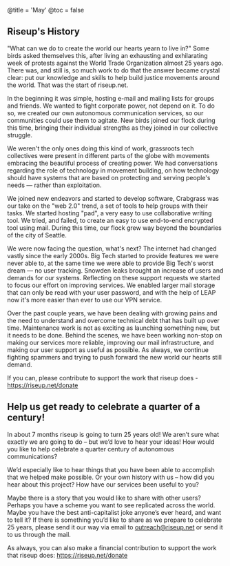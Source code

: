 @title = 'May'
@toc = false


Riseup's History
----------------

"What can we do to create the world our hearts yearn to live in?" Some birds asked themselves this, after living an exhausting and exhilarating week of protests against the World Trade Organization almost 25 years ago. There was, and still is, so much work to do that the answer became crystal clear: put our knowledge and skills to help build justice movements around the world. That was the start of riseup.net.

In the beginning it was simple, hosting e-mail and mailing lists for groups and friends. We wanted to fight corporate power, not depend on it. To do so, we created our own autonomous communication services, so our communities could use them to agitate. New birds joined our flock during this time, bringing their individual strengths as they joined in our collective struggle.

We weren't the only ones doing this kind of work, grassroots tech collectives were present in different parts of the globe with movements embracing the beautiful process of creating power. We had conversations regarding the role of technology in movement building, on how technology should have systems that are based on protecting and serving people's needs — rather than exploitation. 

We joined new endeavors and started to develop software, Crabgrass was our take on the "web 2.0" trend, a set of tools to help groups with their tasks. We started hosting "pad", a very easy to use collaborative writing tool. We tried, and failed, to create an easy to use end-to-end encrypted tool using mail. During this time, our flock grew way beyond the boundaries of the city of Seattle.

We were now facing the question, what's next? The internet had changed vastly since the early 2000s. Big Tech started to provide features we were never able to, at the same time we were able to provide Big Tech's worst dream — no user tracking. Snowden leaks brought an increase of users and demands for our systems. Reflecting on these support requests we started to focus our effort on improving services. We enabled larger mail storage that can only be read with your user password, and with the help of LEAP now it's more easier than ever to use our VPN service.

Over the past couple years, we have been dealing with growing pains and the need to understand and overcome technical debt that has built up over time. Maintenance work is not as exciting as launching something new, but it needs to be done. Behind the scenes, we have been working non-stop on making our services more reliable, improving our mail infrastructure, and making our user support as useful as possible. As always, we continue fighting spammers and trying to push forward the new world our hearts still demand. 

If you can, please contribute to support the work that riseup does - https://riseup.net/donate

Help us get ready to celebrate a quarter of a century!
------------------------------------------------------

In about 7 months riseup is going to turn 25 years old! We aren’t sure what exactly we are going to do – but we’d love to hear your ideas! How would you like to help celebrate a quarter century of autonomous communications?

We’d especially like to hear things that you have been able to accomplish that we helped make possible. Or your own history with us – how did you hear about this project? How have our services been useful to you?

Maybe there is a story that you would like to share with other users? Perhaps you have a scheme you want to see replicated across the world. Maybe you have the best anti-capitalist joke anyone’s ever heard, and want to tell it? If there is something you’d like to share as we prepare to celebrate 25 years, please send it our way via email to outreach@riseup.net or send it to us through the mail.

As always, you can also make a financial contribution to support the work that riseup does: https://riseup.net/donate